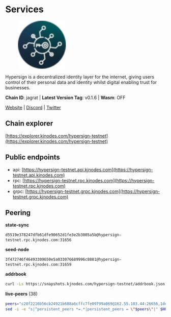 # Services

<figure><img src="https://raw.githubusercontent.com/kj89/cosmos-images/main/logos/hypersign.png" width="150" alt=""><figcaption></figcaption></figure>

Hypersign is a decentralized identity layer for the internet, giving  users control of their personal data and identity whilst digital  enabling trust for businesses.

**Chain ID**: jagrat | **Latest Version Tag**: v0.1.6 | **Wasm**: OFF

[Website](https://hypersign.id) | [Discord](https://discord.gg/DmuUjMrHVw) | [Twitter](https://twitter.com/hypersignchain)




## Chain explorer
[https://explorer.kjnodes.com/hypersign-testnet](https://explorer.kjnodes.com/hypersign-testnet)

## Public endpoints

* api: [https://hypersign-testnet.api.kjnodes.com](https://hypersign-testnet.api.kjnodes.com)
* rpc: [https://hypersign-testnet.rpc.kjnodes.com](https://hypersign-testnet.rpc.kjnodes.com)
* grpc: [https://hypersign-testnet.grpc.kjnodes.com](https://hypersign-testnet.grpc.kjnodes.com)

## Peering

**state-sync**

```text
d5519e378247dfb61dfe90652d1fe3e2b3005a5b@hypersign-testnet.rpc.kjnodes.com:31656
```

**seed-node**

```text
3f472746f46493309650e5a033076689996c8881@hypersign-testnet.rpc.kjnodes.com:31659
```

**addrbook**
```bash
curl -Ls https://snapshots.kjnodes.com/hypersign-testnet/addrbook.json > $HOME/.hid-node/config/addrbook.json
```

**live-peers** (38)
```bash
peers="c20f2216b56cb24921b688a6cffc7fe09799a069@162.55.103.44:26656,1de2abae74a4c5fd7d96d9869ef02187f81498f0@134.209.238.66:26656,2c0379f78b655e8a386cb477e3cf3cae700c4a7f@213.239.207.175:34656,55b3cf307182091e60b774712733231a8cc7f448@89.163.132.156:31656,5a09c55dbbb32b870645f56993e87403dfd17467@162.55.194.205:31656,0c6758a3f4554bbc67da73993bbb697764c5c534@38.242.142.227:26656,1380864bb38481fef4b2358026a5ed53fc027679@95.214.52.206:26656,bd2ae9f1c42183104719f7c44be078bb7d282a61@65.109.92.241:11056,ce6686036f6554deb0490103dcc201172e7c3f2f@81.0.220.131:26656,ec5127072c252f7246fb66f7e7762423a23ff6bd@154.12.228.93:31656,d5519e378247dfb61dfe90652d1fe3e2b3005a5b@65.109.68.190:31656,1e3f0aeb6f2a2017b122af2461a75c9695790954@65.108.233.109:10956,62c3f3e5214495593ad204f3c6cd879f3f4ed6a9@5.9.79.121:26656,9876d1b1e5b5968c1c729559325dd909f93c1d34@65.108.238.61:56656,fbc7ce82f02e24257395dc0310ad2921ea61e199@65.109.92.148:61156,eaf27acc810a3d6728dde972ebad26810cce0ae6@65.108.229.233:26656,de1f980cc59bdb2457202768d4b4d964d783789e@167.235.21.165:36656,e7bb31c8fdd8d26a739bfd87cdf3ba7a8f90406e@65.21.145.228:31656,4e08d5b0cb43c8d5ffc42987a5166bab2a04a93b@65.109.92.240:21066,610843eda2f0388cb8e75917e8c1f63350bd3bd1@154.26.131.130:16656,d7c9b9a3c3a6c5f4ccdfb37a8358755b277271c1@3.110.226.164:26656,0188d0143ea4311923a809bb07ee9ebf13c0c63b@94.130.16.254:60656,23eff008c88dcc60ef9a71f2fb469c472679c35e@136.243.88.91:5040,5e4fc955b23ab00f6a07cb6d56e89aafac0c85ff@167.86.85.122:26656,e003e628d5c748f2445f1731af20d461f585e7a5@182.253.224.66:12656,aa8c0064e866dc57b341a389006df8925a0718fe@5.161.55.130:31656,70f00c612c1d681a04244749a56f3a35e9be1420@65.108.194.40:28765,934324c3b4318d8438954d19a82673a3d218951b@142.132.209.236:10956,c90c48933111a74784e0dc8b28c5660acabc5788@185.196.20.153:26656,cf94099349980f9593a3f0362c85fe7c6eda8b14@8.219.48.59:26656,efcb16ec33d8e6233d1068fff679c6fd64bf5802@65.108.225.158:10956,001668e85c4f7b6ff796b3b593e485cd67223f0c@85.190.254.14:31656,7ac746f53266043a92a05db06d1306b4e5f7e7c8@65.109.112.20:11014,620478e35ba6740f0afb2a0dd6ca9b34765bc60e@65.109.30.12:60856,52eee2c34150d621312087e49f118969472ba55f@149.102.137.192:26656,15d2f1bc2bfaa143388465ea115c59e5ce6e77dc@65.109.39.223:26656,84408be4e3f13dcd976568d6370e1c50e9eb614d@185.252.232.110:46656,a3f3d6dba11bfe080693938666064b2324fbaccf@88.99.164.158:11056"
sed -i -e "s|^persistent_peers *=.*|persistent_peers = \"$peers\"|" $HOME/.hid-node/config/config.toml
```

